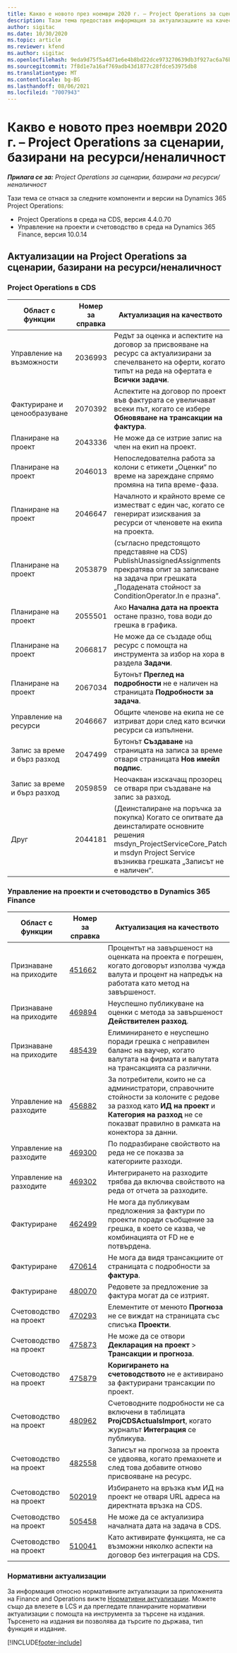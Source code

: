 ```yaml
---
title: Какво е новото през ноември 2020 г. – Project Operations за сценарии, базирани на ресурси/неналичност
description: Тази тема предоставя информация за актуализациите на качеството, налични в изданието на Project Operations от ноември 2020 г. за сценарии, базирани на ресурси/неналичност.
author: sigitac
ms.date: 10/30/2020
ms.topic: article
ms.reviewer: kfend
ms.author: sigitac
ms.openlocfilehash: 9eda9d75f5a4d71e6e4b8bd22dce973270639db3f927ac6a76be5b3c4303fc31
ms.sourcegitcommit: 7f8d1e7a16af769adb43d1877c28fdce53975db8
ms.translationtype: MT
ms.contentlocale: bg-BG
ms.lasthandoff: 08/06/2021
ms.locfileid: "7007943"
---
```

# <a name="whats-new-november-2020---project-operations-for-resourcenon-stocked-based-scenarios"></a>Какво е новото през ноември 2020 г. – Project Operations за сценарии, базирани на ресурси/неналичност

_**Прилага се за:** Project Operations за сценарии, базирани на ресурси/неналичност_

Тази тема се отнася за следните компоненти и версии на Dynamics 365 Project Operations:

- Project Operations в среда на CDS, версия 4.4.0.70
- Управление на проекти и счетоводство в среда на Dynamics 365 Finance, версия 10.0.14

## <a name="updates-to-project-operations-for-resource-non-stocked-based-scenarios"></a>Актуализации на Project Operations за сценарии, базирани на ресурси/неналичност

### <a name="project-operations-on-cds"></a>Project Operations в CDS

| Област с функции                 | Номер за справка | Актуализация на качеството                                                                                                                                                                    |
|------------------------------|------------------|-----------------------------------------------------------------------------------------------------------------------------------------------------------------------------------|
|   Управление на възможности       | 2036993          | Редът за оценка и аспектите на договор за присвояване на ресурс са актуализирани за спечелването на оферти, когато типът на реда на офертата е **Всички задачи**.                                                 |
| Фактуриране и ценообразуване          | 2070392          | Аспектите на договор по проект във фактурата се увеличават всеки път, когато се избере **Обновяване на трансакции на фактура**.                                                                         |
| Планиране на проект             | 2043336          | Не може да се изтрие запис на член на екип на проект.                                                                                                                                  |
| Планиране на проект             | 2046013          | Непоследователна работа за колони с етикети „Оценки“ по време на зареждане спрямо промяна на типа време-фаза.                                                                                   |
| Планиране на проект             | 2046647          | Началното и крайното време се изместват с един час, когато се генерират изисквания за ресурси от членовете на екипа на проекта.                                                                      |
| Планиране на проект             | 2053879          | (съгласно предстоящото представяне на CDS)   PublishUnassignedAssignments прекратява опит за записване на задача при грешката „Подадената стойност за ConditionOperator.In е празна”.                       |
| Планиране на проект             | 2055501          | Ако **Начална дата на проекта** остане празно, това води до грешка в графика.                                                                                                      |
| Планиране на проект             | 2066817          | Не може да се създаде общ ресурс с помощта на инструмента за избор на хора в раздела **Задачи**.                                                                                                   |
| Планиране на проект             | 2067034          | Бутонът **Преглед на подробности** не е наличен на страницата **Подробности за задача**.                                                                                                       |
| Управление на ресурси          | 2046667          | Общите членове на екипа не се изтриват дори след като всички ресурси са изпълнени.                                                                                                    |
| Запис за време и бърз разход | 2047499          | Бутонът **Създаване** на страницата на записа за време отваря страницата **Нов имейл подпис**.                                                                                               |
| Запис за време и бърз разход | 2059859          | Неочакван изскачащ прозорец се отваря при създаване на запис за разход.                                                                                                                         |
| Друг                        | 2044181          | (Деинсталиране на поръчка за покупка) Когато се опитвате да деинсталирате основните решения msdyn_ProjectServiceCore_Patch и msdyn Project Service възниква грешката „Записът не е наличен“.  |

### <a name="project-management-and-accounting-in-dynamics-365-finance"></a>Управление на проекти и счетоводство в Dynamics 365 Finance

| Област с функции        | Номер за справка | Актуализация на качеството                                                                                                                                                            |
|---------------------|------------------|---------------------------------------------------------------------------------------------------------------------------------------------------------------------------|
| Признаване на приходите | [451662](https://fix.lcs.dynamics.com/Issue/Details/?bugId=451662)           | Процентът на завършеност на оценката на проекта е погрешен, когато договорът използва чужда валута и процент на напредък на работата като метод на завършеност.                     |
| Признаване на приходите | [469894](https://fix.lcs.dynamics.com/Issue/Details/?bugId=469894)           | Неуспешно публикуване на оценки с метода за завършеност **Действителен разход**.                                                                                                    |
| Признаване на приходите | [485439](https://fix.lcs.dynamics.com/Issue/Details/?bugId=485439)           | Елиминирането е неуспешно поради грешка с неправилен баланс на ваучер, когато валутата на фирмата и валутата на трансакцията са различни.                                              |
| Управление на разходите  | [456882](https://fix.lcs.dynamics.com/Issue/Details/?bugId=456822)           | За потребители, които не са администратори, справочните стойности за колоните с редове за разход като **ИД на проект** и **Категория на разход** не се показват правилно в рамката на конектора за данни. |
| Управление на разходите  | [469300](https://fix.lcs.dynamics.com/Issue/Details/?bugId=469300)           | По подразбиране свойството на реда не се показва за категориите разходи.                                                                                                         |
| Управление на разходите  | [469302](https://fix.lcs.dynamics.com/Issue/Details/?bugId=469302)           | Интегрирането на разходите трябва да включва свойството на реда от отчета за разходите.                                                                                             |
| Фактуриране           | [462499](https://fix.lcs.dynamics.com/Issue/Details/?bugId=462499)           | Не мога да публикувам предложения за фактури по проекти поради съобщение за грешка, в което се казва, че комбинацията от FD не е потвърдена.                                                    |
| Фактуриране           | [470614](https://fix.lcs.dynamics.com/Issue/Details/?bugId=470614)           | Не мога да видя трансакциите от страницата с подробности за **фактура**.                                                                                                              |
| Фактуриране           | [480070](https://fix.lcs.dynamics.com/Issue/Details/?bugId=480070)           | Редовете за предложение за фактура могат да се изтрият.                                                                                                                                  |
| Счетоводство на проект  | [470293](https://fix.lcs.dynamics.com/Issue/Details/?bugId=470293)           | Елементите от менюто **Прогноза** не се виждат на страницата със списъка **Проекти**.                                                                                                   |
| Счетоводство на проект  | [475873](https://fix.lcs.dynamics.com/Issue/Details/?bugId=475873)           | Не може да се отвори **Декларация на проект**   > **Трансакции и прогноза**.                                                                                                       |
| Счетоводство на проект  | [475879](https://fix.lcs.dynamics.com/Issue/Details/?bugId=475879)           | **Коригирането на счетоводството** не е активирано за фактурирани трансакции по проект.                                                                                                  |
| Счетоводство на проект  | [480962](https://fix.lcs.dynamics.com/Issue/Details/?bugId=480962)           | Счетоводните подробности не са включени в таблицата **ProjCDSActualsImport**, когато журналът **Интеграция** се публикува.                                                  |
| Счетоводство на проект  | [482558](https://fix.lcs.dynamics.com/Issue/Details/?bugId=482558)           | Записът на прогноза за проекта се удвоява, когато премахнете и след това добавите отново присвояване на ресурс.                                                                            |
| Счетоводство на проект  | [502019](https://fix.lcs.dynamics.com/Issue/Details/?bugId=502019)           | Избирането на връзка към ИД на проект не отваря URL адреса на директната връзка на CDS.                                                                                                         |
| Счетоводство на проект  | [505458](https://fix.lcs.dynamics.com/Issue/Details/?bugId=505458)           | Не може да се актуализира началната дата на задача в CDS.                                                                                                                           |
| Счетоводство на проект  | [510041](https://fix.lcs.dynamics.com/Issue/Details/?bugId=510041)           | Като активирате функцията, не са възможни няколко аспекти на договор без интеграция на CDS.                                                                                   |

### <a name="regulatory-updates"></a>Нормативни актуализации
За информация относно нормативните актуализации за приложенията на Finance and Operations вижте [Нормативни актуализации](/dynamics365/finance/localizations/regulatory-updates). Можете също да влезете в LCS и да прегледате планираните нормативни актуализации с помощта на инструмента за търсене на издания. Търсенето на издания ви позволява да търсите по държава, тип функция и издание.


[!INCLUDE[footer-include](../includes/footer-banner.md)]